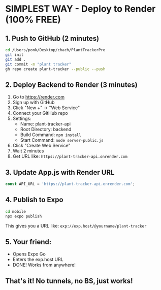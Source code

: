 # SIMPLEST WAY - Deploy to Render (100% FREE)

## 1. Push to GitHub (2 minutes)
```bash
cd /Users/ponk/Desktop/chach/PlantTrackerPro
git init
git add .
git commit -m "plant tracker"
gh repo create plant-tracker --public --push
```

## 2. Deploy Backend to Render (3 minutes)
1. Go to https://render.com
2. Sign up with GitHub
3. Click "New +" → "Web Service"
4. Connect your GitHub repo
5. Settings:
   - Name: plant-tracker-api
   - Root Directory: backend
   - Build Command: `npm install`
   - Start Command: `node server-public.js`
6. Click "Create Web Service"
7. Wait 2 minutes
8. Get URL like: `https://plant-tracker-api.onrender.com`

## 3. Update App.js with Render URL
```javascript
const API_URL = 'https://plant-tracker-api.onrender.com';
```

## 4. Publish to Expo
```bash
cd mobile
npx expo publish
```
This gives you a URL like: `exp://exp.host/@yourname/plant-tracker`

## 5. Your friend:
- Opens Expo Go
- Enters the exp.host URL
- DONE! Works from anywhere!

## That's it! No tunnels, no BS, just works!